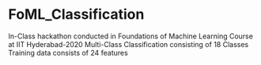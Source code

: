 # FoML_Classification
In-Class hackathon conducted in Foundations of Machine Learning Course at IIT Hyderabad-2020
Multi-Class Classification consisting of 18 Classes
Training data consists of 24 features
